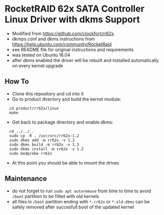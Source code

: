 # RocketRAID 62x SATA Controller Linux Driver with dkms Support

 * Modified from https://github.com/clockfort/rr62x 
 * dkmps.conf and dkms instructions from https://help.ubuntu.com/community/RocketRaid
 * see README file for original instructions and requirements
 * was tested on Ubuntu 16.04
 * after dkms enabled the driver will be rebuilt and installed automatically on every kernel upgrade

## How To

 * Clone this repository and cd into it
 * Go to product directory and build the kernel module:
```
  cd product/rr62x/linux
  make
```
 * Get back to package directory and enable dkms:
```
  cd ../../..
  sudo cp -R . /usr/src/rr62x-1.2
  sudo dkms add -m rr62x -v 1.2
  sudo dkms build -m rr62x -v 1.2
  sudo dkms install -m rr62x -v 1.2
  sudo modprobe rr62x
```
 * At this point you should be able to mount the drives

## Maintenance

 * do not forget to run ```sudo apt autoremove``` from time to time to avoid ```/boot``` partition to be filled with old kernels
 * all files in ```/boot``` partition ending with ```*.rr62x``` or ```*.old-dkms``` can be safely removed after succesfull boot of the updated kernel
